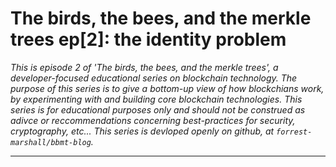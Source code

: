 # The birds, the bees, and the merkle trees ep[2]: the identity problem

*This is episode 2 of 'The birds, the bees, and the merkle trees',
a developer-focused educational series on blockchain technology.
The purpose of this series is to give a bottom-up view of how blockchians
work, by experimenting with and building core blockchain technologies.
This series is for educational purposes only and should not be construed
as adivce or reccommendations concerning best-practices for security,
cryptography, etc... This series is devloped openly on github, 
at `forrest-marshall/bbmt-blog`.*

---

